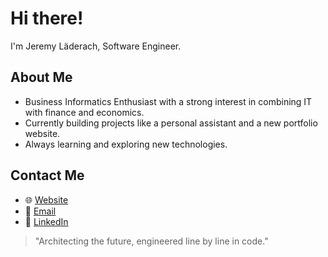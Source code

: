 # Hi there!
I'm Jeremy Läderach, Software Engineer.

## About Me  
-  Business Informatics Enthusiast with a strong interest in combining IT with finance and economics.  
-  Currently building projects like a personal assistant and a new portfolio website.  
-  Always learning and exploring new technologies.

## Contact Me  
- 🌐 [Website](https://jeremylaederach.ch)  
- 📧 [Email](mailto:jeremy.kai.laederach@gmail.com)  
- 💼 [LinkedIn](https://www.linkedin.com/in/jeremy-l%C3%A4derach-816ab5326/)  

> "Architecting the future, engineered line by line in code."
